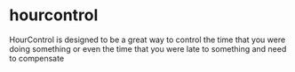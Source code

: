 # hourcontrol
HourControl is designed to be a great way to control the time that you were doing something or even the time that you were late to something and need to compensate
